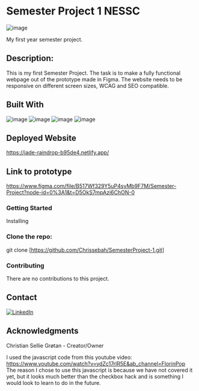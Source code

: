 # Semester Project 1 NESSC </br>
![image](https://github.com/Chrissebah/SemesterProject-1/assets/19626783/ebdd3dc3-a209-4f47-9994-e148dbd690fb)

My first year semester project.

## Description:
This is my first Semester Project. The task is to make a fully functional webpage out of the prototype made in Figma.
The website needs to be responsive on different screen sizes, WCAG and SEO compatible.

## Built With

![image](https://github.com/Chrissebah/SemesterProject-1/assets/19626783/52b602f7-a7fe-4bbb-8167-aa1516d2037d)
![image](https://github.com/Chrissebah/SemesterProject-1/assets/19626783/14208c76-3b50-4fba-82e4-a20e2824f50b)
![image](https://github.com/Chrissebah/SemesterProject-1/assets/19626783/2f9db9f0-3997-453b-ab65-d6bdcadca8d6)
![image](https://github.com/Chrissebah/SemesterProject-1/assets/19626783/98aea41e-7934-4cb2-8071-6a7ab7f3aed9)

## Deployed Website
https://jade-raindrop-b95de4.netlify.app/

## Link to prototype
https://www.figma.com/file/B517Wf329Y5uP4syMb9F7M/Semester-Project?node-id=0%3A1&t=D5OkS7mpAzj6ChON-0

### Getting Started
Installing

### Clone the repo:
git clone [https://github.com/Chrissebah/SemesterProject-1.git]


### Contributing
There are no contributions to this project.

## Contact

[![LinkedIn](https://img.shields.io/badge/LinkedIn-%230077B5.svg?logo=linkedin&logoColor=white)](https://www.linkedin.com/in/christian-g-33443213b/)

## Acknowledgments
Christian Sellie Grøtan - Creator/Owner

I used the javascript code from this youtube video: https://www.youtube.com/watch?v=ydZc17rlR5E&ab_channel=FlorinPop The reason I chose to use this javascript is because we have not covered it yet, but it looks much better than the checkbox hack and is something I would look to learn to do in the future.

